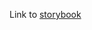 Link to [storybook](https://yousif-khalil-abdulkarim.github.io/hacker-news-clone/?path=/story/example--primary)

